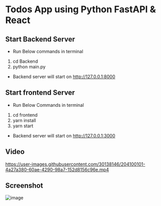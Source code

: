# Todos App using Python FastAPI & React

## Start Backend Server

- Run Below commands in terminal
1. cd Backend
2. python main.py

- Backend server will start on http://127.0.0.1:8000

## Start frontend Server

- Run Below Commands in terminal
1. cd frontend
2. yarn install
3. yarn start

- Backend server will start on http://127.0.0.1:3000

## Video
https://user-images.githubusercontent.com/30138146/204100101-4a27a380-60ae-4290-98a7-152d8156c96e.mp4

## Screenshot
![image](https://user-images.githubusercontent.com/30138146/204100119-56537767-1ffe-4a7e-a63e-b226c0458830.png)
